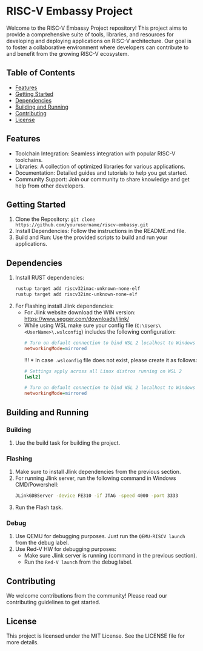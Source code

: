 # RISC-V Embassy Project

Welcome to the RISC-V Embassy Project repository! This project aims to provide a comprehensive suite of tools, libraries, and resources for developing and deploying applications on RISC-V architecture. Our goal is to foster a collaborative environment where developers can contribute to and benefit from the growing RISC-V ecosystem.

## Table of Contents
- [Features](#features)
- [Getting Started](#getting-started)
- [Dependencies](#dependencies)
- [Building and Running](#building-and-running)
- [Contributing](#contributing)
- [License](#license)

## Features
* Toolchain Integration: Seamless integration with popular RISC-V toolchains.
* Libraries: A collection of optimized libraries for various applications.
* Documentation: Detailed guides and tutorials to help you get started.
* Community Support: Join our community to share knowledge and get help from other developers.

## Getting Started
1. Clone the Repository: `git clone https://github.com/yourusername/riscv-embassy.git`
2. Install Dependencies: Follow the instructions in the README.md file.
3. Build and Run: Use the provided scripts to build and run your applications.

## Dependencies
1. Install RUST dependencies:
    ```sh
    rustup target add riscv32imac-unknown-none-elf
    rustup target add riscv32imc-unknown-none-elf
    ```
2. For Flashing install Jlink dependencies:
    * For Jlink website download the WIN version:
      https://www.segger.com/downloads/jlink/
    * While using WSL make sure your config file (`C:\Users\<UserName>\.wslconfig`) includes the following configuration:
      ```ini
      # Turn on default connection to bind WSL 2 localhost to Windows localhost
      networkingMode=mirrored
      ```
      !!! * In case `.wslconfig` file does not exist, please create it as follows:
      ```ini
      # Settings apply across all Linux distros running on WSL 2
      [wsl2]

      # Turn on default connection to bind WSL 2 localhost to Windows localhost
      networkingMode=mirrored
      ```

## Building and Running
### Building
1. Use the build task for building the project.

### Flashing
1. Make sure to install Jlink dependencies from the previous section.
2. For running Jlink server, run the following command in Windows CMD/Powershell:
    ```sh
    JLinkGDBServer -device FE310 -if JTAG -speed 4000 -port 3333
    ```
3. Run the Flash task.

### Debug
1. Use QEMU for debugging purposes. Just run the `QEMU-RISCV launch` from the debug label.
2. Use Red-V HW for debugging purposes:
    * Make sure Jlink server is running (command in the previous section).
    * Run the `Red-V launch` from the debug label.

## Contributing
We welcome contributions from the community! Please read our contributing guidelines to get started.

## License
This project is licensed under the MIT License. See the LICENSE file for more details.

